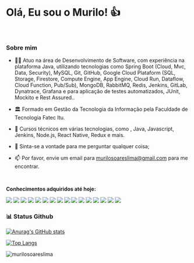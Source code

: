 # Olá, Eu sou o Murilo! :+1:
<a href="https://www.linkedin.com/in/murilo-soares-lima-790ba926/">
    <i class="fab fa-linkedin fa-2x"></i>    
</a>
<!DOCTYPE html>
<html lang="en">
<head>
    <meta charset="UTF-8">
    <meta name="viewport" content="width=device-width, initial-scale=1.0">
    <title>LinkedIn Icon</title>
    <link rel="stylesheet" href="https://cdnjs.cloudflare.com/ajax/libs/font-awesome/5.15.4/css/all.min.css">
</head>
<body>
    <a href="https://www.linkedin.com/in/murilo-soares-lima-790ba926/" target="_blank">
        <i class="fab fa-linkedin fa-2x"></i>
    </a>
</body>
</html>
<br />

### Sobre mim
* :man_technologist: Atuo na área de Desenvolvimento de Software, com experiência na plataforma Java, utilizando tecnologias como Spring Boot (Cloud, Mvc, Data, Security), MySQL, Git, GitHub, Google Cloud Plataform (SQL, Storage, Firestore, Compute Engine, App Engine, Cloud Run, Dataflow, Cloud Function, Pub/Sub), MongoDB, RabbitMQ, Redis, Jenkins, GitLab, Dynatrace, Grafana e para aplicação de testes automatizados, JUnit, Mockito e Rest Assured..

* :classical_building: Formado em Gestão da Tecnologia da Informação pela Faculdade de Tecnologia Fatec Itu.

* :briefcase: Cursos técnicos em várias tecnologias, como , Java, Javascript, Jenkins, Node.js, React Native, Redux e mais.

* :speech_balloon: Sinta-se a vontade para me perguntar qualquer coisa;

* :mailbox: Por favor, envie um email para murilosoareslima@gmail.com para me encontrar.
 <br />

**Conhecimentos adquiridos até hoje:**

![](https://img.shields.io/badge/Java-ED8B00?style=for-the-badge&logo=java&logoColor=white)
![](https://img.shields.io/badge/Git-F05032?style=for-the-badge&logo=git&logoColor=white)
![](https://img.shields.io/badge/MySQL-00000F?style=for-the-badge&logo=mysql&logoColor=white)
![](https://img.shields.io/badge/JavaScript-F7DF1E?style=for-the-badge&logo=javascript&logoColor=black)
![](https://img.shields.io/badge/Mongodb-339933?style=for-the-badge&logo=mongodb&logoColor=white)
![](https://img.shields.io/badge/Spring-6DB33F?style=for-the-badge&logo=spring&logoColor=white)
![](https://img.shields.io/badge/Firebase-F29D0C?style=for-the-badge&logo=firebase&logoColor=white)
![](https://img.shields.io/badge/Firestore-E34F26?style=for-the-badge&logo=firebase&logoColor=white)
![](https://img.shields.io/badge/Jenkins-D33833?style=for-the-badge&logo=jenkins&logoColor=white)
![](https://img.shields.io/badge/Gitlab-E34F26?style=for-the-badge&logo=gitlab&logoColor=white)
![](https://img.shields.io/badge/Google_Cloud-4285F4?style=for-the-badge&logo=google-cloud&logoColor=white)
![](https://img.shields.io/badge/Docker-2496ED?style=for-the-badge&logo=docker&logoColor=white)
![](https://img.shields.io/badge/Linux-E34F26?style=for-the-badge&logo=linux&logoColor=black)
![](https://img.shields.io/badge/RabbitMQ-E34F26?style=for-the-badge&logo=rabbitmq&logoColor=white)
![](https://img.shields.io/badge/Dynatrace-6DB33F?style=for-the-badge&logo=dynatrace&logoColor=white)
![](https://img.shields.io/badge/Grafana-E34F26?style=for-the-badge&logo=grafana&logoColor=white)


### 📊 Status Github

<a href='https://github.com/murilosoareslima/github-stats-transparent'>
  
![Anurag's GitHub stats](https://github-readme-stats.vercel.app/api?username=murilosoareslima&show_icons=true)


[![Top Langs](https://github-readme-stats.vercel.app/api/top-langs/?username=murilosoareslima&layout=compact)](https://github.com/anuraghazra/github-readme-stats)


</a>

<p align="left"> <img src="https://komarev.com/ghpvc/?username=murilosoareslima&color=blue&style=plastic&label=PROFILE+VIEWS" alt="murilosoareslima" /> </p>
